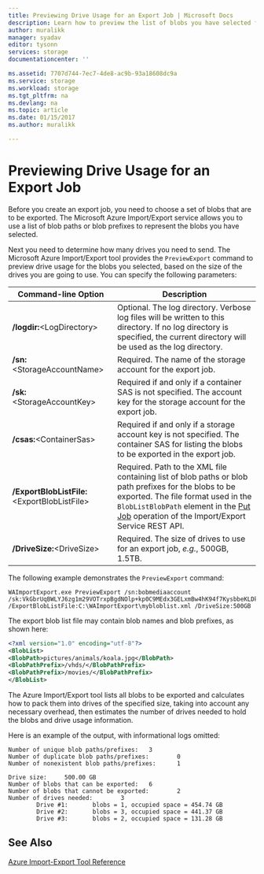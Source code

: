 ```yaml
---
title: Previewing Drive Usage for an Export Job | Microsoft Docs
description: Learn how to preview the list of blobs you have selected for an export job in the Azure Import-Export Service
author: muralikk
manager: syadav
editor: tysonn
services: storage
documentationcenter: ''

ms.assetid: 7707d744-7ec7-4de8-ac9b-93a18608dc9a
ms.service: storage
ms.workload: storage 
ms.tgt_pltfrm: na
ms.devlang: na
ms.topic: article
ms.date: 01/15/2017
ms.author: muralikk

---
```


# Previewing Drive Usage for an Export Job
Before you create an export job, you need to choose a set of blobs that are to be exported. The Microsoft Azure Import/Export service allows you to use a list of blob paths or blob prefixes to represent the blobs you have selected.  
  
 Next you need to determine how many drives you need to send. The Microsoft Azure Import/Export tool provides the `PreviewExport` command to preview drive usage for the blobs you selected, based on the size of the drives you are going to use. You can specify the following parameters:  
  
|Command-line Option|Description|  
|--------------------------|-----------------|  
|**/logdir:**<LogDirectory\>|Optional. The log directory. Verbose log files will be written to this directory. If no log directory is specified, the current directory will be used as the log directory.|  
|**/sn:**<StorageAccountName\>|Required. The name of the storage account for the export job.|  
|**/sk:**<StorageAccountKey\>|Required if and only if a container SAS is not specified. The account key for the storage account for the export job.|  
|**/csas:**<ContainerSas\>|Required if and only if a storage account key is not specified. The container SAS for listing the blobs to be exported in the export job.|  
|**/ExportBlobListFile:**<ExportBlobListFile\>|Required. Path to the XML file containing list of blob paths or blob path prefixes for the blobs to be exported. The file format used in the `BlobListBlobPath` element in the [Put Job](/rest/api/storageimportexport/jobs#Jobs_CreateOrUpdate) operation of the Import/Export Service REST API.|  
|**/DriveSize:**<DriveSize\>|Required. The size of drives to use for an export job, *e.g.*, 500GB, 1.5TB.|  
  
The following example demonstrates the `PreviewExport` command:  
  
```  
WAImportExport.exe PreviewExport /sn:bobmediaaccount /sk:VkGbrUqBWLYJ6zg1m29VOTrxpBgdNOlp+kp0C9MEdx3GELxmBw4hK94f7KysbbeKLDksg7VoN1W/a5UuM2zNgQ== /ExportBlobListFile:C:\WAImportExport\mybloblist.xml /DriveSize:500GB    
```  
  
The export blob list file may contain blob names and blob prefixes, as shown here:  
  
```xml 
<?xml version="1.0" encoding="utf-8"?>  
<BlobList>  
<BlobPath>pictures/animals/koala.jpg</BlobPath>  
<BlobPathPrefix>/vhds/</BlobPathPrefix>  
<BlobPathPrefix>/movies/</BlobPathPrefix>  
</BlobList>  
```

The Azure Import/Export tool lists all blobs to be exported and calculates how to pack them into drives of the specified size, taking into account any necessary overhead, then estimates the number of drives needed to hold the blobs and drive usage information.  
  
Here is an example of the output, with informational logs omitted:  
  
```  
Number of unique blob paths/prefixes:   3  
Number of duplicate blob paths/prefixes:        0  
Number of nonexistent blob paths/prefixes:      1  
  
Drive size:     500.00 GB  
Number of blobs that can be exported:   6  
Number of blobs that cannot be exported:        2  
Number of drives needed:        3  
        Drive #1:       blobs = 1, occupied space = 454.74 GB  
        Drive #2:       blobs = 3, occupied space = 441.37 GB  
        Drive #3:       blobs = 2, occupied space = 131.28 GB    
```  
  
## See Also  
[Azure Import-Export Tool Reference](storage-import-export-tool-how-to-v1.md)
